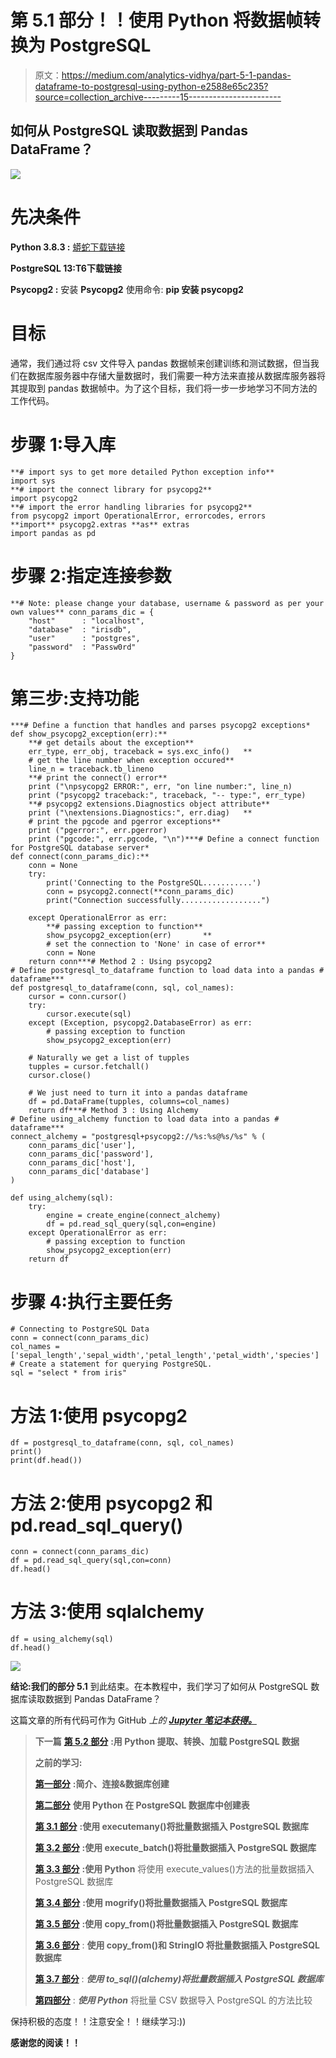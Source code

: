 # 第 5.1 部分！！使用 Python 将数据帧转换为 PostgreSQL

> 原文：<https://medium.com/analytics-vidhya/part-5-1-pandas-dataframe-to-postgresql-using-python-e2588e65c235?source=collection_archive---------15----------------------->

## 如何从 PostgreSQL 读取数据到 Pandas DataFrame？

![](img/07d9cb6cfb7769eda1688dfce59c1cc5.png)

# 先决条件

**Python 3.8.3 :** [蟒蛇下载链接](https://www.anaconda.com/products/individual)

**PostgreSQL 13:**T6**下载链接**

**Psycopg2 :** 安装 **Psycopg2** 使用命令: **pip 安装 psycopg2**

# 目标

通常，我们通过将 csv 文件导入 pandas 数据帧来创建训练和测试数据，但当我们在数据库服务器中存储大量数据时，我们需要一种方法来直接从数据库服务器将其提取到 pandas 数据帧中。为了这个目标，我们将一步一步地学习不同方法的工作代码。

# 步骤 1:导入库

```
**# import sys to get more detailed Python exception info**
import sys
**# import the connect library for psycopg2**
import psycopg2
**# import the error handling libraries for psycopg2**
from psycopg2 import OperationalError, errorcodes, errors
**import** psycopg2.extras **as** extras
import pandas as pd
```

# 步骤 2:指定连接参数

```
**# Note: please change your database, username & password as per your own values** conn_params_dic = {
    "host"      : "localhost",
    "database"  : "irisdb",
    "user"      : "postgres",
    "password"  : "Passw0rd"
}
```

# 第三步:支持功能

```
***# Define a function that handles and parses psycopg2 exceptions*
def show_psycopg2_exception(err):**
    **# get details about the exception**
    err_type, err_obj, traceback = sys.exc_info()   ** 
    # get the line number when exception occured**
    line_n = traceback.tb_lineno    
    **# print the connect() error**
    print ("\npsycopg2 ERROR:", err, "on line number:", line_n)
    print ("psycopg2 traceback:", traceback, "-- type:", err_type) 
    **# psycopg2 extensions.Diagnostics object attribute**
    print ("\nextensions.Diagnostics:", err.diag)   ** 
    # print the pgcode and pgerror exceptions**
    print ("pgerror:", err.pgerror)
    print ("pgcode:", err.pgcode, "\n")***# Define a connect function for PostgreSQL database server*
def connect(conn_params_dic):**
    conn = None
    try:
        print('Connecting to the PostgreSQL...........')
        conn = psycopg2.connect(**conn_params_dic)
        print("Connection successfully..................")

    except OperationalError as err:
        **# passing exception to function**
        show_psycopg2_exception(err)       ** 
        # set the connection to 'None' in case of error**
        conn = None
    return conn***# Method 2 : Using psycopg2
# Define postgresql_to_dataframe function to load data into a pandas # dataframe***
def postgresql_to_dataframe(conn, sql, col_names):
    cursor = conn.cursor()
    try:
        cursor.execute(sql)
    except (Exception, psycopg2.DatabaseError) as err:
        # passing exception to function
        show_psycopg2_exception(err)      

    # Naturally we get a list of tupples
    tupples = cursor.fetchall()
    cursor.close()

    # We just need to turn it into a pandas dataframe
    df = pd.DataFrame(tupples, columns=col_names)
    return df***# Method 3 : Using Alchemy
# Define using_alchemy function to load data into a pandas # dataframe***
connect_alchemy = "postgresql+psycopg2://%s:%s@%s/%s" % (
    conn_params_dic['user'],
    conn_params_dic['password'],
    conn_params_dic['host'],
    conn_params_dic['database']
)

def using_alchemy(sql):
    try:
        engine = create_engine(connect_alchemy)
        df = pd.read_sql_query(sql,con=engine)
    except OperationalError as err:
        # passing exception to function
        show_psycopg2_exception(err) 
    return df
```

# 步骤 4:执行主要任务

```
# Connecting to PostgreSQL Data
conn = connect(conn_params_dic)
col_names = ['sepal_length','sepal_width','petal_length','petal_width','species']
# Create a statement for querying PostgreSQL.
sql = "select * from iris"
```

# 方法 1:使用 psycopg2

```
df = postgresql_to_dataframe(conn, sql, col_names)
print()
print(df.head())
```

# 方法 2:使用 psycopg2 和 pd.read_sql_query()

```
conn = connect(conn_params_dic)
df = pd.read_sql_query(sql,con=conn)
df.head()
```

# 方法 3:使用 sqlalchemy

```
df = using_alchemy(sql)
df.head()
```

![](img/0fa7f26291a5b2d1692cf820b2d74029.png)

**结论:**我们的**部分 5.1** 到此结束。在本教程中，我们学习了如何从 PostgreSQL 数据库读取数据到 Pandas DataFrame？

这篇文章的所有代码可作为 GitHub *上的 [***Jupyter 笔记本获得。***](https://github.com/Muhd-Shahid/Learn-Python-Data-Access/tree/main/PostgreSQL)*

> **下一篇** [**第 5.2 部分**](https://shahid-dhn.medium.com/part-5-2-pandas-dataframe-to-postgresql-using-python-450607b763b4) **:用 Python 提取、转换、加载 PostgreSQL 数据**
> 
> **之前的学习:**
> 
> [**第一部分**](https://shahid-dhn.medium.com/pandas-dataframe-to-postgresql-using-python-part-1-93f928f6fac7) **:简介、连接&数据库创建**
> 
> [**第二部分**](https://shahid-dhn.medium.com/pandas-dataframe-to-postgresql-using-python-part-2-3ddb41f473bd) **使用 Python 在 PostgreSQL 数据库中创建表**
> 
> [**第 3.1 部分**](https://shahid-dhn.medium.com/part-3-1-pandas-dataframe-to-postgresql-using-python-8a3e3da87ff1) **:使用 executemany()将批量数据插入 PostgreSQL 数据库**
> 
> [**第 3.2 部分**](/analytics-vidhya/part-3-2-pandas-dataframe-to-postgresql-using-python-8dc0b0741226) **:使用 execute_batch()将批量数据插入 PostgreSQL 数据库**
> 
> [**第 3.3 部分**](https://shahid-dhn.medium.com/part-3-3-pandas-dataframe-to-postgresql-using-python-57e68fe39385) **:使用 Python** 将使用 execute_values()方法的批量数据插入 PostgreSQL 数据库
> 
> [**第 3.4 部分**](https://shahid-dhn.medium.com/part-3-4-pandas-dataframe-to-postgresql-using-python-d94e644a332) **:使用 mogrify()将批量数据插入 PostgreSQL 数据库**
> 
> [**第 3.5 部分**](https://shahid-dhn.medium.com/part-3-5-pandas-dataframe-to-postgresql-using-python-d3bc41fcf39) **:使用 copy_from()将批量数据插入 PostgreSQL 数据库**
> 
> [**第 3.6 部分**](https://shahid-dhn.medium.com/part-3-6-pandas-dataframe-to-postgresql-using-python-ec80cb33ca4a) : **使用 copy_from()和 StringIO 将批量数据插入 PostgreSQL 数据库**
> 
> [**第 3.7 部分**](/analytics-vidhya/part-3-7-pandas-dataframe-to-postgresql-using-python-6590fda63f41) : ***使用 to_sql()(alchemy)将批量数据插入 PostgreSQL 数据库***
> 
> [**第四部分**](https://shahid-dhn.medium.com/part-4-pandas-dataframe-to-postgresql-using-python-8ffdb0323c09) : ***使用 Python*** 将批量 CSV 数据导入 PostgreSQL 的方法比较

保持积极的态度！！注意安全！！继续学习:))

**感谢您的阅读！！**